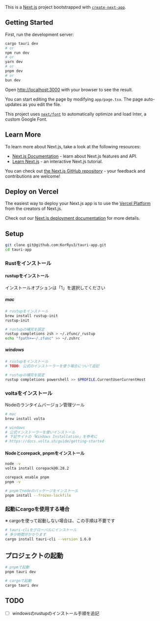 This is a [Next.js](https://nextjs.org/) project bootstrapped with [`create-next-app`](https://github.com/vercel/next.js/tree/canary/packages/create-next-app).

## Getting Started

First, run the development server:

```bash
cargo tauri dev
# or
npm run dev
# or
yarn dev
# or
pnpm dev
# or
bun dev
```

Open [http://localhost:3000](http://localhost:3000) with your browser to see the result.

You can start editing the page by modifying `app/page.tsx`. The page auto-updates as you edit the file.

This project uses [`next/font`](https://nextjs.org/docs/basic-features/font-optimization) to automatically optimize and load Inter, a custom Google Font.

## Learn More

To learn more about Next.js, take a look at the following resources:

- [Next.js Documentation](https://nextjs.org/docs) - learn about Next.js features and API.
- [Learn Next.js](https://nextjs.org/learn) - an interactive Next.js tutorial.

You can check out [the Next.js GitHub repository](https://github.com/vercel/next.js/) - your feedback and contributions are welcome!

## Deploy on Vercel

The easiest way to deploy your Next.js app is to use the [Vercel Platform](https://vercel.com/new?utm_medium=default-template&filter=next.js&utm_source=create-next-app&utm_campaign=create-next-app-readme) from the creators of Next.js.

Check out our [Next.js deployment documentation](https://nextjs.org/docs/deployment) for more details.

## Setup

```bash
git clone git@github.com:KorRyu3/tauri-app.git
cd tauri-app
```

### Rustをインストール

#### rustupをインストール

インストールオプションは「1」を選択してください

##### mac

```bash
# rustupをインストール
brew install rustup-init
rustup-init

# rustupの補完を設定
rustup completions zsh > ~/.zfunc/_rustup
echo "fpath+=~/.zfunc" >> ~/.zshrc
```

##### windows

```bash
# rustupをインストール
# TODO: 公式のインストーラーを使う場合について追記

# rustupの補完を設定
rustup completions powershell >> $PROFILE.CurrentUserCurrentHost
```

### voltaをインストール

Nodeのランタイムバージョン管理ツール

```bash
# mac
brew install volta

# windows
# 公式インストーラーを使いインストール
# 下記サイトの「Windows Installation」を参考に
# https://docs.volta.sh/guide/getting-started
```


#### Nodeとcorepack, pnpmをインストール

```bash
node -v
volta install corepack@0.28.2

corepack enable pnpm
pnpm -v

# pnpmでnodeのパッケージをインストール
pnpm install --frozen-lockfile
```

### 起動にcargoを使用する場合

※ cargoを使って起動しない場合は、この手順は不要です

```bash
# tauri-cliをグローバルにインストール
# 多少時間がかかります
cargo install tauri-cli --version 1.6.0
```

## プロジェクトの起動

```bash
# pnpmで起動
pnpm tauri dev

# cargoで起動
cargo tauri dev
```

## TODO

- [ ] windowsのrustupのインストール手順を追記
